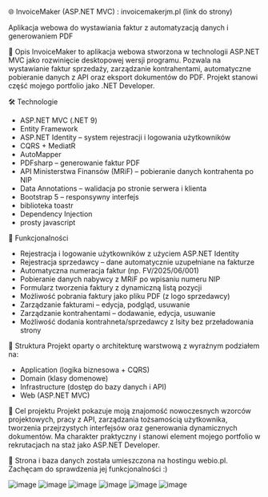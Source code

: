 🌐 InvoiceMaker (ASP.NET MVC) : invoicemakerjm.pl (link do strony)

Aplikacja webowa do wystawiania faktur z automatyzacją danych i generowaniem PDF

📄 Opis
InvoiceMaker to aplikacja webowa stworzona w technologii ASP.NET MVC jako rozwinięcie desktopowej wersji programu. Pozwala na wystawianie faktur sprzedaży, zarządzanie kontrahentami, automatyczne pobieranie danych z API oraz eksport dokumentów do PDF. Projekt stanowi część mojego portfolio jako .NET Developer.

🛠️ Technologie
- ASP.NET MVC (.NET 9)
- Entity Framework
- ASP.NET Identity – system rejestracji i logowania użytkowników
- CQRS + MediatR
- AutoMapper
- PDFsharp – generowanie faktur PDF
- API Ministerstwa Finansów (MRiF) – pobieranie danych kontrahenta po NIP
- Data Annotations – walidacja po stronie serwera i klienta
- Bootstrap 5 – responsywny interfejs
- biblioteka toastr
- Dependency Injection
- prosty javascript

🚀 Funkcjonalności
- Rejestracja i logowanie użytkowników z użyciem ASP.NET Identity
- Rejestracja sprzedawcy – dane automatycznie uzupełniane na fakturze
- Automatyczna numeracja faktur (np. FV/2025/06/001)
- Pobieranie danych nabywcy z MRiF po wpisaniu numeru NIP
- Formularz tworzenia faktury z dynamiczną listą pozycji
- Możliwość pobrania faktury jako pliku PDF (z logo sprzedawcy)
- Zarządzanie fakturami – edycja, podgląd, usuwanie
- Zarządzanie kontrahentami – dodawanie, edycja, usuwanie
- Możliwość dodania kontrahneta/sprzedawcy z lsity bez przeładowania strony

📂 Struktura
Projekt oparty o architekturę warstwową z wyraźnym podziałem na:
- Application (logika biznesowa + CQRS)
- Domain (klasy domenowe)
- Infrastructure (dostęp do bazy danych i API)
- Web (ASP.NET MVC)

🎯 Cel projektu
Projekt pokazuje moją znajomość nowoczesnych wzorców projektowych, pracy z API, zarządzania tożsamością użytkownika, tworzenia przejrzystych interfejsów oraz generowania dynamicznych dokumentów. Ma charakter praktyczny i stanowi element mojego portfolio w rekrutacjach na staż jako ASP.NET Developer.

📄 Strona i baza danych została umieszczona na hostingu webio.pl. Zachęcam do sprawdzenia jej funkcjonalności :)

![image](https://github.com/user-attachments/assets/6bf24807-debb-4b4f-b6c8-1b75a50885a1)
![image](https://github.com/user-attachments/assets/911a8466-a444-4617-b077-c2f7a9429792)
![image](https://github.com/user-attachments/assets/c8a9ccb2-b8d7-4516-a733-dad3fb3b5cd5)
![image](https://github.com/user-attachments/assets/2ee22f6d-fede-4c69-a237-285709878215)
![image](https://github.com/user-attachments/assets/4c620ca5-c75e-4d6a-8fcb-3533d101a38e)
![image](https://github.com/user-attachments/assets/10c57e81-5ee2-4c3d-9400-23417694caaa)


